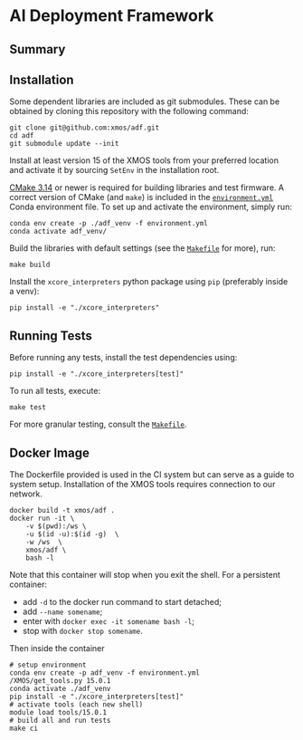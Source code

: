 AI Deployment Framework
=======================

Summary
-------


Installation
------------

Some dependent libraries are included as git submodules.
These can be obtained by cloning this repository with the following command:
```shell
git clone git@github.com:xmos/adf.git
cd adf
git submodule update --init
```

Install at least version 15 of the XMOS tools from your preferred location and activate it by sourcing `SetEnv` in the installation root.

[CMake 3.14](https://cmake.org/download/) or newer is required for building libraries and test firmware.
A correct version of CMake (and `make`) is included in the [`environment.yml`](environment.yml) Conda environment file.
To set up and activate the environment, simply run:
```shell
conda env create -p ./adf_venv -f environment.yml
conda activate adf_venv/
```

Build the libraries with default settings (see the [`Makefile`](Makefile) for more), run:
```shell
make build
```

Install the `xcore_interpreters` python package using `pip` (preferably inside a venv):
```shell
pip install -e "./xcore_interpreters"
```

Running Tests
-------------

Before running any tests, install the test dependencies using:
```shell
pip install -e "./xcore_interpreters[test]"
```

To run all tests, execute:
```shell
make test
```
For more granular testing, consult the [`Makefile`](Makefile).

Docker Image
------------

The Dockerfile provided is used in the CI system but can serve as a guide to system setup.
Installation of the XMOS tools requires connection to our network.
```shell
docker build -t xmos/adf .
docker run -it \
    -v $(pwd):/ws \
    -u $(id -u):$(id -g)  \
    -w /ws  \
    xmos/adf \
    bash -l
```

Note that this container will stop when you exit the shell.
For a persistent container:
 - add `-d` to the docker run command to start detached;
 - add `--name somename`;
 - enter with `docker exec -it somename bash -l`;
 - stop with `docker stop somename`.

Then inside the container
```shell
# setup environment
conda env create -p adf_venv -f environment.yml
/XMOS/get_tools.py 15.0.1
conda activate ./adf_venv
pip install -e "./xcore_interpreters[test]"
# activate tools (each new shell)
module load tools/15.0.1
# build all and run tests
make ci
```
